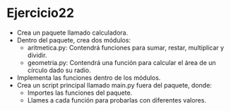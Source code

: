 # Ejercicio22

- Crea un paquete llamado calculadora.
- Dentro del paquete, crea dos módulos:
  - aritmetica.py: Contendrá funciones para sumar, restar, multiplicar y dividir. 
  - geometria.py: Contendrá una función para calcular el área de un círculo dado su radio.
- Implementa las funciones dentro de los módulos.
- Crea un script principal llamado main.py fuera del paquete, donde:
  - Importes las funciones del paquete. 
  - Llames a cada función para probarlas con diferentes valores.